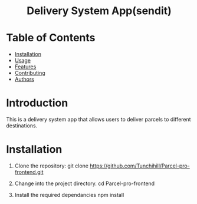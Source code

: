 <h1 align="center">Delivery System App(sendit)</h1>

# Table of Contents
- [Installation](##Installation)
- [Usage](##Usage)
- [Features](##Features)
- [Contributing](##Contributing)
- [Authors](##Authors)

# Introduction
This is a delivery system app that allows users to deliver parcels to different destinations.

# Installation
1. Clone the repository:
 git clone https://github.com/Tunchihill/Parcel-pro-frontend.git

2. Change into the project directory.
cd Parcel-pro-frontend

3. Install the required dependancies
npm install
